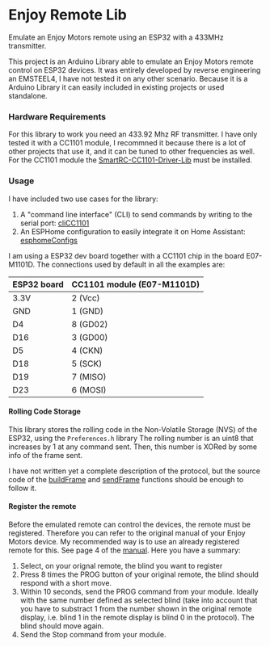 # Enjoy Remote Lib
Emulate an Enjoy Motors remote using an ESP32 with a 433MHz transmitter.

This project is an Arduino Library able to emulate an Enjoy Motors remote control on ESP32 devices.
It was entirely developed by reverse engineering an EMSTEEL4, I have not tested it on any other scenario.
Because it is a Arduino Library it can easily included in existing projects or used standalone.

### Hardware Requirements

For this library to work you need an 433.92 Mhz RF transmitter. I have only tested it with a CC1101 module, I recommned it because there is a lot of other projects that use it, and it can be tuned to other frequencies as well.
For the CC1101 module the [SmartRC-CC1101-Driver-Lib](https://github.com/LSatan/SmartRC-CC1101-Driver-Lib) must be installed.

### Usage

I have included two use cases for the library:
1. A "command line interface" (CLI) to send commands by writing to the serial port: [cliCC1101](examples/cliCC1101/)
2. An ESPHome configuration to easily integrate it on Home Assistant: [esphomeConfigs](examples/esphomeConfigs/)

I am using a ESP32 dev board together with a CC1101 chip in the board E07-M1101D. The connections used by default in all the examples are:

| ESP32 board | CC1101 module (E07-M1101D) |
|-------------|----------------------------|
| 3.3V        | 2 (Vcc)                    |
| GND         | 1 (GND)                    |
| D4          | 8 (GD02)                   |
| D16         | 3 (GD00)                   |
| D5          | 4 (CKN)                    |
| D18         | 5 (SCK)                    |
| D19         | 7 (MISO)                   |
| D23         | 6 (MOSI)                   |

#### Rolling Code Storage

This library stores the rolling code in the Non-Volatile Storage (NVS) of the ESP32, using the `Preferences.h` library
The rolling number is an uint8 that increases by 1 at any command sent.
Then, this number is XORed by some info of the frame sent.

I have not written yet a complete description of the protocol, but the source code of the [buildFrame](https://github.com/markstor/Enjoy_Remote_Lib/blob/main/src/EnjoyRemote.cpp#L57) and [sendFrame](https://github.com/markstor/Enjoy_Remote_Lib/blob/main/src/EnjoyRemote.cpp#L95) functions should be enough to follow it.

#### Register the remote

Before the emulated remote can control the devices, the remote must be registered.
Therefore you can refer to the original manual of your Enjoy Motors device.
My recommended way is to use an already registered remote for this. See page 4 of the [manual](https://enjoy-motors.com/instrucciones/EMSTEEL4-8-16_esp_online.pdf). Here you have a summary:
1. Select, on your orignal remote, the blind you want to register
2. Press 8 times the PROG button of your original remote, the blind should respond with a short move.
3. Within 10 seconds, send the PROG command from your module. Ideally with the same number defined as selected blind (take into account that you have to substract 1 from the number shown in the original remote display, i.e. blind 1 in the remote display is blind 0 in the protocol). The blind should move again.
4. Send the Stop command from your module.
